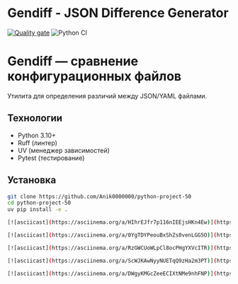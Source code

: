 # Gendiff - JSON Difference Generator
[![Quality gate](https://sonarcloud.io/api/project_badges/quality_gate?project=Anik0000000_python-project-50)](https://sonarcloud.io/summary/new_code?id=Anik0000000_python-project-50)
![Python CI](https://github.com/Anik0000000/python-project-50/actions/workflows/pyci.yml/badge.svg)

# Gendiff — сравнение конфигурационных файлов

Утилита для определения различий между JSON/YAML файлами.

## Технологии
- Python 3.10+
- Ruff (линтер)
- UV (менеджер зависимостей)
- Pytest (тестирование)

## Установка
```bash
git clone https://github.com/Anik0000000/python-project-50
cd python-project-50
uv pip install -e .

[![asciicast](https://asciinema.org/a/HIhrEJfr7p116nIEEjsHKn4Ew)](https://asciinema.org/a/HIhrEJfr7p116nIEEjsHKn4Ew)

[![asciicast](https://asciinema.org/a/0YgTDYPeouBxShZs0venLGG5O)](https://asciinema.org/a/0YgTDYPeouBxShZs0venLGG5O)

[![asciicast](https://asciinema.org/a/RzGWCUoWLpCl8ocPHgYXVcITR)](https://asciinema.org/a/RzGWCUoWLpCl8ocPHgYXVcITR)

[![asciicast](https://asciinema.org/a/ScWJKAwNyyNUETqQ9zHa2m3PT)](https://asciinema.org/a/ScWJKAwNyyNUETqQ9zHa2m3PT)

[![asciicast](https://asciinema.org/a/DWgyKMGcZeeECIXtNMe9nhFNP)](https://asciinema.org/a/DWgyKMGcZeeECIXtNMe9nhFNP)
